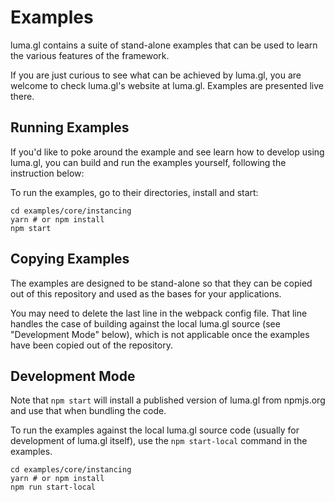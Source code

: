 # Examples

luma.gl contains a suite of stand-alone examples that can be used to learn the various features of the framework. 

If you are just curious to see what can be achieved by luma.gl, you are welcome to check luma.gl's website at luma.gl. Examples are presented live there.

## Running Examples

If you'd like to poke around the example and see learn how to develop using luma.gl, you can build and run the examples yourself, following the instruction below:

To run the examples, go to their directories, install and start:

    cd examples/core/instancing
    yarn # or npm install
    npm start

## Copying Examples

The examples are designed to be stand-alone so that they can be copied out of this repository and used as the bases for your applications.

You may need to delete the last line in the webpack config file. That line handles the case of building against the local luma.gl source (see "Development Mode" below), which is not applicable once the examples have been copied out of the repository.

## Development Mode

Note that `npm start` will install a published version of luma.gl from npmjs.org and use that when bundling the code.

To run the examples against the local luma.gl source code (usually for development of luma.gl itself), use the `npm start-local` command in the examples.

    cd examples/core/instancing
    yarn # or npm install
    npm run start-local
